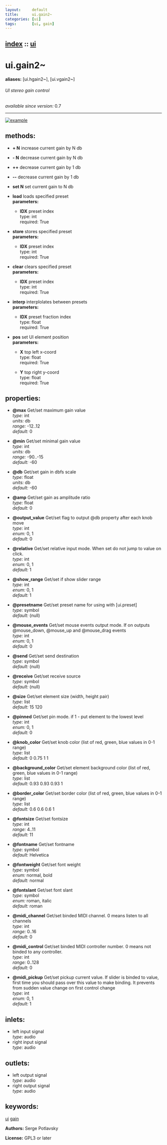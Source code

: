```yaml
---
layout:     default
title:      ui.gain2~
categories: [ui]
tags:       [ui, gain]
---
```

[index](index.html) :: [ui](category_ui.html)
---

# ui.gain2~
**aliases:** [ui.hgain2\~], [ui.vgain2\~]


###### UI stereo gain control

*available since version:* 0.7

---




[![example](../examples/img/ui.gain2~.jpg)](../examples/pd/ui.gain2~.pd)





## methods:

* **+ N**
increase current gain by N db<br>

* **- N**
decrease current gain by N db<br>

* **++**
decrease current gain by 1 db<br>

* **--**
decrease current gain by 1 db<br>

* **set N**
set current gain to N db<br>

* **load**
loads specified preset<br>
  __parameters:__
  - **IDX** preset index<br>
    type: int <br>
    required: True <br>

* **store**
stores specified preset<br>
  __parameters:__
  - **IDX** preset index<br>
    type: int <br>
    required: True <br>

* **clear**
clears specified preset<br>
  __parameters:__
  - **IDX** preset index<br>
    type: int <br>
    required: True <br>

* **interp**
interplolates between presets<br>
  __parameters:__
  - **IDX** preset fraction index<br>
    type: float <br>
    required: True <br>

* **pos**
set UI element position<br>
  __parameters:__
  - **X** top left x-coord<br>
    type: float <br>
    required: True <br>

  - **Y** top right y-coord<br>
    type: float <br>
    required: True <br>




## properties:

* **@max** 
Get/set maximum gain value<br>
_type:_ int<br>
_units:_ db<br>
_range:_ -12..12<br>
_default:_ 0<br>

* **@min** 
Get/set minimal gain value<br>
_type:_ int<br>
_units:_ db<br>
_range:_ -90..-15<br>
_default:_ -60<br>

* **@db** 
Get/set gain in dbfs scale<br>
_type:_ float<br>
_units:_ db<br>
_default:_ -60<br>

* **@amp** 
Get/set gain as amplitude ratio<br>
_type:_ float<br>
_default:_ 0<br>

* **@output_value** 
Get/set flag to output @db property after each knob move<br>
_type:_ int<br>
_enum:_ 0, 1<br>
_default:_ 0<br>

* **@relative** 
Get/set relative input mode. When set do not jump to value on click.<br>
_type:_ int<br>
_enum:_ 0, 1<br>
_default:_ 1<br>

* **@show_range** 
Get/set if show slider range<br>
_type:_ int<br>
_enum:_ 0, 1<br>
_default:_ 1<br>

* **@presetname** 
Get/set preset name for using with [ui.preset]<br>
_type:_ symbol<br>
_default:_ (null)<br>

* **@mouse_events** 
Get/set mouse events output mode. If on outputs @mouse_down, @mouse_up and @mouse_drag
events<br>
_type:_ int<br>
_enum:_ 0, 1<br>
_default:_ 0<br>

* **@send** 
Get/set send destination<br>
_type:_ symbol<br>
_default:_ (null)<br>

* **@receive** 
Get/set receive source<br>
_type:_ symbol<br>
_default:_ (null)<br>

* **@size** 
Get/set element size (width, height pair)<br>
_type:_ list<br>
_default:_ 15 120<br>

* **@pinned** 
Get/set pin mode. if 1 - put element to the lowest level<br>
_type:_ int<br>
_enum:_ 0, 1<br>
_default:_ 0<br>

* **@knob_color** 
Get/set knob color (list of red, green, blue values in 0-1 range)<br>
_type:_ list<br>
_default:_ 0 0.75 1 1<br>

* **@background_color** 
Get/set element background color (list of red, green, blue values in 0-1 range)<br>
_type:_ list<br>
_default:_ 0.93 0.93 0.93 1<br>

* **@border_color** 
Get/set border color (list of red, green, blue values in 0-1 range)<br>
_type:_ list<br>
_default:_ 0.6 0.6 0.6 1<br>

* **@fontsize** 
Get/set fontsize<br>
_type:_ int<br>
_range:_ 4..11<br>
_default:_ 11<br>

* **@fontname** 
Get/set fontname<br>
_type:_ symbol<br>
_default:_ Helvetica<br>

* **@fontweight** 
Get/set font weight<br>
_type:_ symbol<br>
_enum:_ normal, bold<br>
_default:_ normal<br>

* **@fontslant** 
Get/set font slant<br>
_type:_ symbol<br>
_enum:_ roman, italic<br>
_default:_ roman<br>

* **@midi_channel** 
Get/set binded MIDI channel. 0 means listen to all channels<br>
_type:_ int<br>
_range:_ 0..16<br>
_default:_ 0<br>

* **@midi_control** 
Get/set binded MIDI controller number. 0 means not binded to any controller.<br>
_type:_ int<br>
_range:_ 0..128<br>
_default:_ 0<br>

* **@midi_pickup** 
Get/set pickup current value. If slider is binded to value, first time you should pass
over this value to make binding. It prevents from sudden value change on first
control change<br>
_type:_ int<br>
_enum:_ 0, 1<br>
_default:_ 1<br>



## inlets:

* left input signal<br>
_type:_ audio
* right input signal<br>
_type:_ audio



## outlets:

* left output signal<br>
_type:_ audio
* right output signal<br>
_type:_ audio



## keywords:

[ui](keywords/ui.html)
[gain](keywords/gain.html)






**Authors:** Serge Potlavsky




**License:** GPL3 or later





